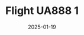 ---
layout: photo-detail
title: "Flight UA888 1"
date: 2025-01-19
collection: photos
header:
  teaser: "https://kw-aviation.oss-cn-beijing.aliyuncs.com/25.1.19.UA888_1.jpg"
shooting_date: 2025-01-19
flight_number: "UA888"
origin_destination: "SFO-PEK"
registration_number: ""
aircraft_type: "Boeing 777-200ER"
livery: ""
---